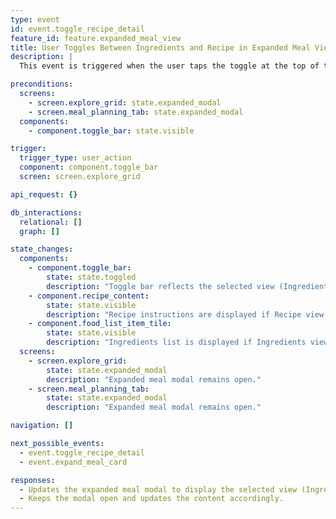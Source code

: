 ```yaml
---
type: event
id: event.toggle_recipe_detail
feature_id: feature.expanded_meal_view
title: User Toggles Between Ingredients and Recipe in Expanded Meal View
description: |
  This event is triggered when the user taps the toggle at the top of the bottom section in the expanded meal view modal, switching between the Ingredients and Recipe views. The app updates the modal to display the selected view.

preconditions:
  screens:
    - screen.explore_grid: state.expanded_modal
    - screen.meal_planning_tab: state.expanded_modal
  components:
    - component.toggle_bar: state.visible

trigger:
  trigger_type: user_action
  component: component.toggle_bar
  screen: screen.explore_grid

api_request: {}

db_interactions:
  relational: []
  graph: []

state_changes:
  components:
    - component.toggle_bar:
        state: state.toggled
        description: "Toggle bar reflects the selected view (Ingredients or Recipe)."
    - component.recipe_content:
        state: state.visible
        description: "Recipe instructions are displayed if Recipe view is selected."
    - component.food_list_item_tile:
        state: state.visible
        description: "Ingredients list is displayed if Ingredients view is selected."
  screens:
    - screen.explore_grid:
        state: state.expanded_modal
        description: "Expanded meal modal remains open."
    - screen.meal_planning_tab:
        state: state.expanded_modal
        description: "Expanded meal modal remains open."

navigation: []

next_possible_events:
  - event.toggle_recipe_detail
  - event.expand_meal_card

responses:
  - Updates the expanded meal modal to display the selected view (Ingredients or Recipe).
  - Keeps the modal open and updates the content accordingly.
---
```

